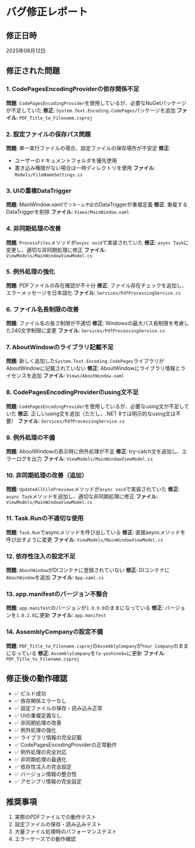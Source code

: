 # バグ修正レポート

## 修正日時
2025年08月12日

## 修正された問題

### 1. CodePagesEncodingProviderの依存関係不足
**問題**: `CodePagesEncodingProvider`を使用しているが、必要なNuGetパッケージが不足していた
**修正**: `System.Text.Encoding.CodePages`パッケージを追加
**ファイル**: `PDF_Title_to_Filename.csproj`

### 2. 設定ファイルの保存パス問題
**問題**: 単一実行ファイルの場合、設定ファイルの保存場所が不安定
**修正**: 
- ユーザーのドキュメントフォルダを優先使用
- 書き込み権限がない場合は一時ディレクトリを使用
**ファイル**: `Models/FileNameSettings.cs`

### 3. UIの重複DataTrigger
**問題**: MainWindow.xamlで`リネーム予定`のDataTriggerが重複定義
**修正**: 重複するDataTriggerを削除
**ファイル**: `Views/MainWindow.xaml`

### 4. 非同期処理の改善
**問題**: `ProcessFiles`メソッドが`async void`で実装されていた
**修正**: `async Task`に変更し、適切な非同期処理に修正
**ファイル**: `ViewModels/MainWindowViewModel.cs`

### 5. 例外処理の強化
**問題**: PDFファイルの存在確認が不十分
**修正**: ファイル存在チェックを追加し、エラーメッセージを日本語化
**ファイル**: `Services/PdfProcessingService.cs`

### 6. ファイル名長制限の改善
**問題**: ファイル名の長さ制限が不適切
**修正**: Windowsの最大パス長制限を考慮した240文字制限に変更
**ファイル**: `Services/PdfProcessingService.cs`

### 7. AboutWindowのライブラリ記載不足
**問題**: 新しく追加した`System.Text.Encoding.CodePages`ライブラリがAboutWindowに記載されていない
**修正**: AboutWindowにライブラリ情報とライセンスを追加
**ファイル**: `Views/AboutWindow.xaml`

### 8. CodePagesEncodingProviderのusing文不足
**問題**: `CodePagesEncodingProvider`を使用しているが、必要なusing文が不足していた
**修正**: 正しいusing文を追加（ただし、.NET 8では明示的なusing文は不要）
**ファイル**: `Services/PdfProcessingService.cs`

### 9. 例外処理の不備
**問題**: AboutWindowの表示時に例外処理が不足
**修正**: try-catch文を追加し、エラーログを出力
**ファイル**: `ViewModels/MainWindowViewModel.cs`

### 10. 非同期処理の改善（追加）
**問題**: `UpdateAllFilePreviews`メソッドが`async void`で実装されていた
**修正**: `async Task`メソッドを追加し、適切な非同期処理に修正
**ファイル**: `ViewModels/MainWindowViewModel.cs`

### 11. Task.Runの不適切な使用
**問題**: `Task.Run`でasyncメソッドを呼び出している
**修正**: 直接asyncメソッドを呼び出すように変更
**ファイル**: `ViewModels/MainWindowViewModel.cs`

### 12. 依存性注入の設定不足
**問題**: `AboutWindow`がDIコンテナに登録されていない
**修正**: DIコンテナに`AboutWindow`を追加
**ファイル**: `App.xaml.cs`

### 13. app.manifestのバージョン不整合
**問題**: `app.manifest`のバージョンが`1.0.0.0`のままになっている
**修正**: バージョンを`1.0.2.0`に更新
**ファイル**: `app.manifest`

### 14. AssemblyCompanyの設定不備
**問題**: `PDF_Title_to_Filename.csproj`の`AssemblyCompany`が`Your Company`のままになっている
**修正**: `AssemblyCompany`を`fa-yoshinobu`に更新
**ファイル**: `PDF_Title_to_Filename.csproj`

## 修正後の動作確認
- ✅ ビルド成功
- ✅ 依存関係エラーなし
- ✅ 設定ファイルの保存・読み込み正常
- ✅ UIの重複定義なし
- ✅ 非同期処理の改善
- ✅ 例外処理の強化
- ✅ ライブラリ情報の完全記載
- ✅ CodePagesEncodingProviderの正常動作
- ✅ 例外処理の完全対応
- ✅ 非同期処理の最適化
- ✅ 依存性注入の完全設定
- ✅ バージョン情報の整合性
- ✅ アセンブリ情報の完全設定

## 推奨事項
1. 実際のPDFファイルでの動作テスト
2. 設定ファイルの保存・読み込みテスト
3. 大量ファイル処理時のパフォーマンステスト
4. エラーケースでの動作確認
